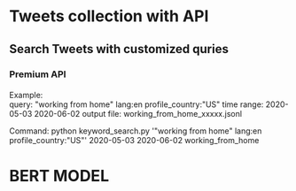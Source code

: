 
# Tweets collection with API

## Search Tweets with customized quries

### Premium API
#### 
Example:  
query: "working from home" lang:en profile_country:"US"
time range: 2020-05-03 2020-06-02
output file: working_from_home_xxxxx.jsonl

Command:
python keyword_search.py '"working from home" lang:en profile_country:"US"' 2020-05-03 2020-06-02 working_from_home

# BERT MODEL 
